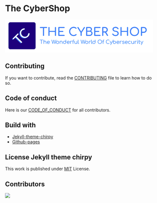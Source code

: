 # The CyberShop

![The CyberShop banner](/assets/img/banner/TC-banner.png)

## Contributing

If you want to contribute, read the [CONTRIBUTING](../cyberdico.github.io/CONTRIBUTING.md) file to learn how to do so.

## Code of conduct

Here is our [CODE_OF_CONDUCT](../cyberdico.github.io/CODE_OF_CONDUCT.md) for all contributors.

## Build with

- [Jekyll-theme-chirpy](https://github.com/cotes2020/jekyll-theme-chirpy)
- [Github-pages](https://pages.github.com/)

## License Jekyll theme chirpy

This work is published under [MIT][mit] License.

[gem]: https://rubygems.org/gems/jekyll-theme-chirpy
[chirpy]: https://github.com/cotes2020/jekyll-theme-chirpy/
[CD]: https://en.wikipedia.org/wiki/Continuous_deployment
[mit]: https://github.com/cotes2020/chirpy-starter/blob/master/LICENSE

## Contributors

<a href="https://github.com/cyberdico/cyberdico.github.io/graphs/contributors">
  <img src="https://contrib.rocks/image?repo=cyberdico/cyberdico.github.io" />
